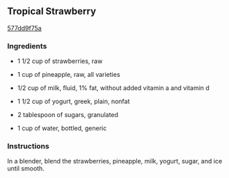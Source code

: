 ## Tropical Strawberry

[577dd9f75a](http://allrecipes.com/recipe/tropical-strawberry/)

### Ingredients

 - 1 1/2 cup of strawberries, raw

 - 1 cup of pineapple, raw, all varieties

 - 1/2 cup of milk, fluid, 1% fat, without added vitamin a and vitamin d

 - 1 1/2 cup of yogurt, greek, plain, nonfat

 - 2 tablespoon of sugars, granulated

 - 1 cup of water, bottled, generic

### Instructions

In a blender, blend the strawberries, pineapple, milk, yogurt, sugar, and ice until smooth.